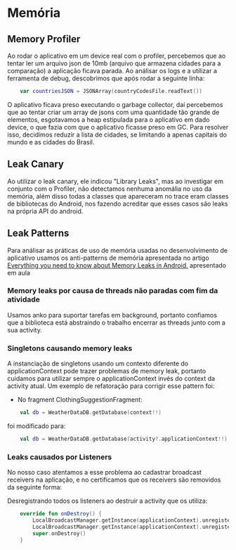 # Memória

## Memory Profiler
Ao rodar o aplicativo em um device real com o profiler, percebemos que ao tentar ler um arquivo json de 10mb (arquivo que armazena cidades para a comparação) a aplicação ficava parada. Ao análisar os logs e a utilizar a ferramenta de debug, descobrimos que após rodar a seguinte linha:

```kotlin
    var countriesJSON = JSONArray(countryCodesFile.readText())
```
O aplicativo ficava preso executando o garbage collector, daí percebemos que ao tentar criar um array de jsons com uma quantidade tão grande de elementos, esgotavamos a heap estipulada para o aplicativo em dado device, o que fazia com que o aplicativo ficasse preso em GC. Para resolver isso, decidimos reduzir a lista de cidades, se 
limitando a apenas capitais do mundo e as cidades do Brasil.

## Leak Canary
Ao utilizar o leak canary, ele indicou "Library Leaks", mas ao investigar em conjunto com o Profiler, não detectamos nenhuma anomália no uso da memória, além disso todas a classes que apareceram no trace eram classes de bibliotecas do Android, nos fazendo acreditar que esses casos são leaks na própria API do android.

## Leak Patterns

Para análisar as práticas de uso de memória usadas no desenvolvimento de aplicativo usamos os anti-patterns de memória apresentada no artigo [Everything you need to know about Memory Leaks in Android.](https://proandroiddev.com/everything-you-need-to-know-about-memory-leaks-in-android-d7a59faaf46a) apresentado em aula

### Memory leaks por causa de threads não paradas com fim da atividade
Usamos anko para suportar tarefas em background, portanto confiamos que a biblioteca está abstraindo o trabalho encerrar as threads junto com a sua activity.

### Singletons causando memory leaks
A instanciação de singletons usando um contexto diferente do applicationContext pode trazer problemas de memory leak, portanto cuidamos para utilizar sempre o applicationContext invés do context da activity atual. Um exemplo de refatoração para corrigir esse pattern foi: 

* No fragment ClothingSuggestionFragment:

```kotlin
    val db = WeatherDataDB.getDatabase(context!!)
```

foi modificado para:

```kotlin
    val db = WeatherDataDB.getDatabase(activity?.applicationContext!!)
```

### Leaks causados por Listeners
No nosso caso atentamos a esse problema ao cadastrar broadcast receivers na aplicação, e no certificamos que os receivers são removidos da seguinte forma:

Desregistrando todos os listeners ao destruir a activity que os utiliza:

```kotlin
    override fun onDestroy() {
        LocalBroadcastManager.getInstance(applicationContext).unregisterReceiver(dashboardChangeReceiver)
        LocalBroadcastManager.getInstance(applicationContext).unregisterReceiver(climateInfoChangeReceiver)
        super.onDestroy()
    }
```
